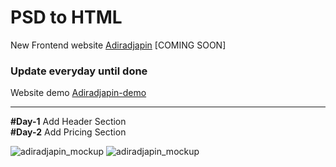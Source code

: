# PSD to HTML
New Frontend website [Adiradjapin](http://adiradjapin.com/) [COMING SOON]

### Update everyday until done
Website demo [Adiradjapin-demo](https://solvedia.github.io/adiradjapin/)

***
**#Day-1** Add Header Section  
**#Day-2** Add Pricing Section


![adiradjapin_mockup](https://github.com/solvedia/adiradjapin/blob/master/preview/layout_design.jpg)
![adiradjapin_mockup](https://github.com/solvedia/adiradjapin/blob/master/preview/section_pricing.jpg)
